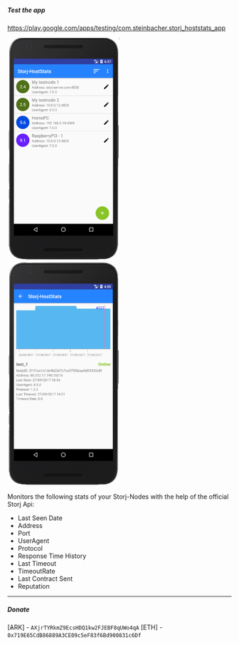 ##### Test the app
https://play.google.com/apps/testing/com.steinbacher.storj_hoststats_app

<img src="https://raw.githubusercontent.com/geckogecko/storj_hoststats_app/master/screenshots/Screenshot_from_2017-09-25_18-37-03.png" alt="MainActivity" height="500"/> <img src="https://raw.githubusercontent.com/geckogecko/storj_hoststats_app/master/screenshots/Screenshot_from_2017-09-28_16-55-34.png" alt="DetailActivity" height="500"/>


Monitors the following stats of your Storj-Nodes with the help of the official Storj Api:
- Last Seen Date
- Address
- Port
- UserAgent
- Protocol 
- Response Time History
- Last Timeout 
- TimeoutRate
- Last Contract Sent
- Reputation


---
##### Donate

[ѦRK] - `AXjrTYRkmZ9EcsHDQ1kw2FJEBF8qUWo4qA`
[ETH] - `0x719E65CdB86889A3CE09c5eF83f6Bd900831c6Df`



